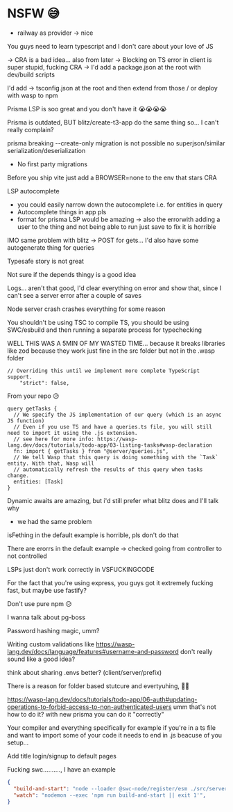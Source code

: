 # NSFW 😅

- railway as provider -> nice

You guys need to learn typescript and I don't care about your love of JS


-> CRA is a bad idea...
  also from later -> Blocking on TS error in client is super stupid, fucking CRA
-> I'd add a package.json at the root with dev/build scripts

I'd add
-> tsconfig.json at the root and then extend from those / or deploy with wasp to npm

Prisma LSP is soo great and you don't have it 😭😭😭😭

Prisma is outdated, BUT blitz/create-t3-app do the same thing so... I can't really complain?

prisma breaking --create-only migration is not possible
no superjson/similar serialization/deserialization

- No first party migrations

Before you ship vite just add a BROWSER=none to the env that stars CRA

LSP autocomplete
- you could easily narrow down the autocomplete i.e. for entities in query
- Autocomplete things in app pls
- format for prisma LSP would be amazing
-> also the errorwith adding a user to the thing and not being able to run just save to fix it is horrible

IMO same problem with blitz -> POST for gets...
I'd also have some autogenerate thing for queries

Typesafe story is not great

Not sure if the depends thingy is a good idea

Logs... aren't that good, I'd clear everything on error and show that, since I can't see a server error after a couple of saves

Node server crash crashes everything for some reason

You shouldn't be using TSC to compile TS, you should be using SWC/esbuild and then running a separate process for typechecking

WELL THIS WAS A 5MIN OF MY WASTED TIME... because it breaks libraries like zod because they work just fine in the src folder but not in the .wasp folder
```jsonc
// Overriding this until we implement more complete TypeScript support.
    "strict": false,
```

From your repo 😥
```
query getTasks {
  // We specify the JS implementation of our query (which is an async JS function)
  // Even if you use TS and have a queries.ts file, you will still need to import it using the .js extension. 
  // see here for more info: https://wasp-lang.dev/docs/tutorials/todo-app/03-listing-tasks#wasp-declaration
  fn: import { getTasks } from "@server/queries.js",
  // We tell Wasp that this query is doing something with the `Task` entity. With that, Wasp will
  // automatically refresh the results of this query when tasks change.
  entities: [Task]
}
```

Dynamic awaits are amazing, but i'd still prefer what blitz does and I'll talk why
- we had the same problem

isFething in the default example is horrible, pls don't do that


There are erorrs in the default example -> checked going from controller to not controlled

LSPs just don't work correctly in VSFUCKINGCODE

For the fact that you're using express, you guys got it extremely fucking fast, but maybe use fastify?

Don't use pure npm 😥

I wanna talk about pg-boss

Password hashing magic, umm?

Writing custom validations like https://wasp-lang.dev/docs/language/features#username-and-password don't really sound like a good idea?

think about sharing .envs better? (client/server/prefix)

There is a reason for folder based stutcure and evertyuhing, 🤷‍♂️


https://wasp-lang.dev/docs/tutorials/todo-app/06-auth#updating-operations-to-forbid-access-to-non-authenticated-users
umm that's not how to do it? with new prisma you can do it "correctly"

Your compiler and everything specifically for example if you're in a ts file and want to import some of your code it needs to end in .js beacuse of you setup...

Add title login/signup to default pages

Fucking swc.........., I have an example
```json
{
  "build-and-start": "node --loader @swc-node/register/esm ./src/server.ts",
  "watch": "nodemon --exec 'npm run build-and-start || exit 1'",
}
```